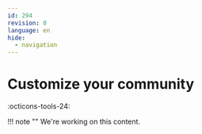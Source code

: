 ```yaml
---
id: 294
revision: 0
language: en
hide:
  - navigation
---
```


# Customize your community

 :octicons-tools-24:
 
 !!! note ""
     We're working on this content.
